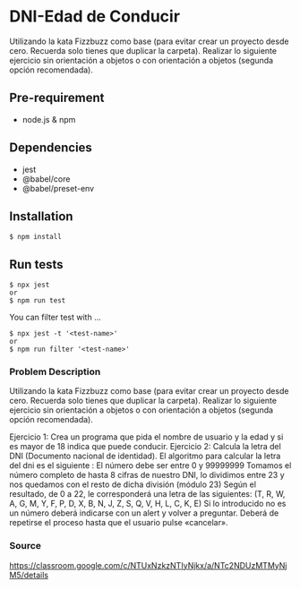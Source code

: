 # DNI-Edad de Conducir

Utilizando la kata Fizzbuzz como base (para evitar crear un proyecto desde cero. Recuerda solo tienes que duplicar la carpeta). Realizar lo siguiente ejercicio sin orientación a objetos o con orientación a objetos (segunda opción recomendada).

## Pre-requirement

- node.js & npm

## Dependencies

- jest
- @babel/core
- @babel/preset-env

## Installation

```
$ npm install
```


## Run tests

```
$ npx jest
or
$ npm run test
```
You can filter test with ...
```
$ npx jest -t '<test-name>'
or
$ npm run filter '<test-name>'
```

### Problem Description

Utilizando la kata Fizzbuzz como base (para evitar crear un proyecto desde cero. Recuerda solo tienes que duplicar la carpeta). Realizar lo siguiente ejercicio sin orientación a objetos o con orientación a objetos (segunda opción recomendada).

Ejercicio 1:
Crea un programa que pida el nombre de usuario y la edad y si es mayor de 18 indica que puede conducir.
Ejercicio 2: 
Calcula la letra del DNI (Documento nacional de identidad).
El algoritmo para calcular la letra del dni es el siguiente :
El número debe ser entre 0 y 99999999
Tomamos el número completo de hasta 8 cifras de nuestro DNI, lo dividimos entre 23 y nos quedamos con el resto de dicha división (módulo 23)
Según el resultado, de 0 a 22, le corresponderá una letra de las siguientes:  (T, R, W, A, G, M, Y, F, P, D, X, B, N, J, Z, S, Q, V, H, L, C, K, E)
Si lo introducido no es un número deberá indicarse con un alert y volver a preguntar.
Deberá de repetirse el proceso hasta que el usuario pulse «cancelar».



### Source
https://classroom.google.com/c/NTUxNzkzNTIyNjkx/a/NTc2NDUzMTMyNjM5/details
